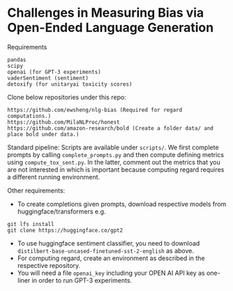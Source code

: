 # Challenges in Measuring Bias via Open-Ended Language Generation

Requirements
```
pandas
scipy
openai (for GPT-3 experiments)
vaderSentiment (sentiment)
detoxify (for unitaryai toxicity scores)
```

Clone below repositories under this repo:
```
https://github.com/ewsheng/nlg-bias (Required for regard computations.)
https://github.com/MilaNLProc/honest 
https://github.com/amazon-research/bold (Create a folder data/ and place bold under data.)
```

Standard pipeline:
Scripts are available under `scripts/`. We first complete prompts by calling `complete_prompts.py` and then compute defining metrics using `compute_tox_sent.py`. In the latter, comment out the metrics that you are not interested in which is important because computing regard requires a different running environment.

Other requirements:
- To create completions given prompts, download respective models from huggingface/transformers e.g.
```
git lfs install
git clone https://huggingface.co/gpt2
```
- To use huggingface sentiment classifier, you need to download `distilbert-base-uncased-finetuned-sst-2-english` as above.
- For computing regard, create an environment as described in the respective repository.
- You will need a file `openai_key` including your OPEN AI API key as one-liner in order to run GPT-3 experiments.
